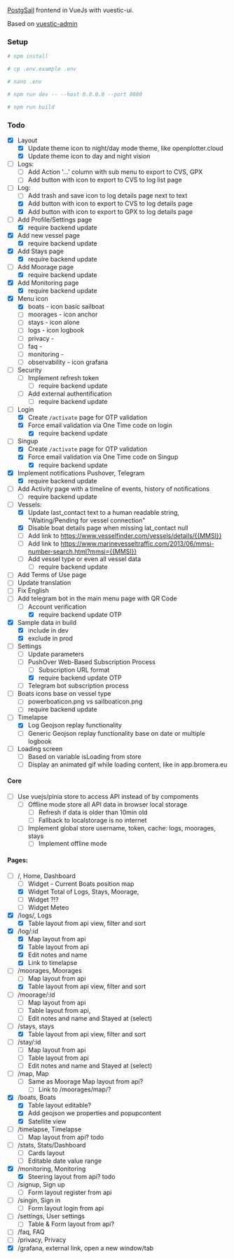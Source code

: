 [PostgSail](https://github.com/xbgmsharp/postgsail) frontend in VueJs with vuestic-ui.

Based on [vuestic-admin](https://vuestic.dev)

### Setup

```bash
# npm install
```

```bash
# cp .env.example .env
```

```bash
# nano .env
```

```bash
# npm run dev -- --host 0.0.0.0 --port 8080
```

```bash
# npm run build
```

### Todo

- [x] Layout
  - [x] Update theme icon to night/day mode theme, like openplotter.cloud
  - [x] Update theme icon to day and night vision
- [ ] Logs:
  - [ ] Add Action '...' column with sub menu to export to CVS, GPX
  - [ ] Add button with icon to export to CVS to log list page
- [ ] Log:
  - [ ] Add trash and save icon to log details page next to text
  - [x] Add button with icon to export to CVS to log details page
  - [x] Add button with icon to export to GPX to log details page
- [ ] Add Profile/Settings page
  - [x] require backend update
- [x] Add new vessel page
  - [x] require backend update
- [x] Add Stays page
  - [x] require backend update
- [ ] Add Moorage page
  - [x] require backend update
- [x] Add Monitoring page
  - [x] require backend update
- [x] Menu icon
  - [x] boats - icon basic sailboat
  - [ ] moorages - icon anchor
  - [ ] stays - icon alone
  - [ ] logs - icon logbook
  - [ ] privacy -
  - [ ] faq -
  - [ ] monitoring -
  - [ ] observability - icon grafana
- [ ] Security
  - [ ] Implement refresh token
    - [ ] require backend update
  - [ ] Add external authentification
    - [ ] require backend update
- [ ] Login
  - [x] Create `/activate` page for OTP validation
  - [x] Force email validation via One Time code on login
    - [x] require backend update
- [ ] Singup
  - [x] Create `/activate` page for OTP validation
  - [x] Force email validation via One Time code on Singup
    - [x] require backend update
- [x] Implement notifications Pushover, Telegram
  - [x] require backend update
- [ ] Add Activity page with a timeline of events, history of notifications
  - [ ] require backend update
- [ ] Vessels:
  - [x] Update last_contact text to a human readable string, "Waiting/Pending for vessel connection"
  - [x] Disable boat details page when missing lat_contact null
  - [ ] Add link to https://www.vesselfinder.com/vessels/details/{{MMSI}}
  - [ ] Add link to https://www.marinevesseltraffic.com/2013/06/mmsi-number-search.html?mmsi={{MMSI}}
  - [ ] Add vessel type or even all vessel data
    - [ ] require backend update
- [ ] Add Terms of Use page
- [ ] Update translation
- [ ] Fix English
- [ ] Add telegram bot in the main menu page with QR Code
  - [ ] Account verification
    - [x] require backend update OTP
- [x] Sample data in build
  - [x] include in dev
  - [x] exclude in prod
- [ ] Settings
  - [ ] Update parameters
  - [ ] PushOver Web-Based Subscription Process
    - [ ] Subscription URL format
    - [x] require backend update OTP
  - [ ] Telegram bot subscription process
- [ ] Boats icons base on vessel type
  - [ ] powerboaticon.png vs sailboaticon.png
  - [ ] require backend update
- [ ] Timelapse
  - [x] Log Geojson replay functionality
  - [ ] Generic Geojson replay functionality base on date or multiple logbook
- [ ] Loading screen
  - [ ] Based on variable isLoading from store
  - [ ] Display an animated gif while loading content, like in app.bromera.eu

#### Core

- [ ] Use vuejs/pinia store to access API instead of by compoments
  - [ ] Offline mode store all API data in browser local storage
    - [ ] Refresh if data is older than 10min old
    - [ ] Fallback to localstorage is no internet
  - [ ] Implement global store username, token, cache: logs, moorages, stays
    - [ ] Implement offline mode

#### Pages:

- [ ] /, Home, Dashboard
  - [ ] Widget - Current Boats position map
  - [x] Widget Total of Logs, Stays, Moorage,
  - [ ] Widget ?!?
  - [ ] Widget Meteo
- [x] /logs/, Logs
  - [x] Table layout from api view, filter and sort
- [x] /log/:id
  - [x] Map layout from api
  - [x] Table layout from api
  - [x] Edit notes and name
  - [x] Link to timelapse
- [ ] /moorages, Moorages
  - [ ] Map layout from api
  - [x] Table layout from api view, filter and sort
- [ ] /moorage/:id
  - [ ] Map layout from api
  - [ ] Table layout from api,
  - [ ] Edit notes and name and Stayed at (select)
- [ ] /stays, stays
  - [x] Table layout from api view, filter and sort
- [ ] /stay/:id
  - [ ] Map layout from api
  - [ ] Table layout from api
  - [ ] Edit notes and name and Stayed at (select)
- [ ] /map, Map
  - [ ] Same as Moorage Map layout from api?
    - [ ] Link to /moorages/map/?
- [x] /boats, Boats
  - [x] Table layout editable?
  - [x] Add geojson we properties and popupcontent
  - [x] Satellite view
- [ ] /timelapse, Timelapse
  - [ ] Map layout from api? todo
- [ ] /stats, Stats/Dashboard
  - [ ] Cards layout
  - [ ] Editable date value range
- [x] /monitoring, Monitoring
  - [x] Steering layout from api? todo
- [ ] /signup, Sign up
  - [ ] Form layout register from api
- [ ] /singin, Sign in
  - [ ] Form layout login from api
- [ ] /settings, User settings
  - [ ] Table & Form layout from api?
- [ ] /faq, FAQ
- [ ] /privacy, Privacy
- [x] /grafana, external link, open a new window/tab
